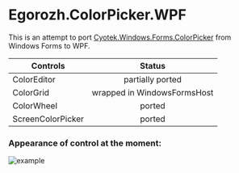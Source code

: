 # Egorozh.ColorPicker.WPF

This is an attempt to port [Cyotek.Windows.Forms.ColorPicker](https://github.com/cyotek/Cyotek.Windows.Forms.ColorPicker "Cyotek.Windows.Forms.ColorPicker")  from Windows Forms to WPF.

| Controls          | Status              
| -------------     |:------------------:
| ColorEditor       | partially ported 
| ColorGrid         | wrapped in WindowsFormsHost
| ColorWheel        | ported     
| ScreenColorPicker | ported  

### Appearance of control at the moment:

![example](https://github.com/egorozh/Egorozh.ColorPicker.WPF/blob/master/ExampleDialog.png "Пример диалогого окна")
